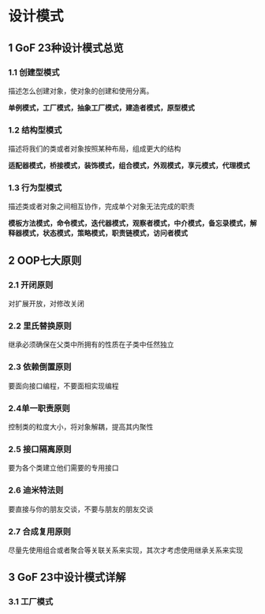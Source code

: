 # 设计模式

## 1 GoF 23种设计模式总览

### 1.1 创建型模式

描述怎么创建对象，使对象的创建和使用分离。

**单例模式，工厂模式，抽象工厂模式，建造者模式，原型模式**

### 1.2 结构型模式

描述将我们的类或者对象按照某种布局，组成更大的结构

**适配器模式，桥接模式，装饰模式，组合模式，外观模式，享元模式，代理模式**

### 1.3 行为型模式

描述类或者对象之间相互协作，完成单个对象无法完成的职责

**模板方法模式，命令模式，迭代器模式，观察者模式，中介模式，备忘录模式，解释器模式，状态模式，策略模式，职责链模式，访问者模式**

## 2 OOP七大原则

### 2.1 开闭原则

对扩展开放，对修改关闭

### 2.2 里氏替换原则

继承必须确保在父类中所拥有的性质在子类中任然独立

### 2.3 依赖倒置原则

要面向接口编程，不要面相实现编程

### 2.4单一职责原则

控制类的粒度大小，将对象解耦，提高其内聚性

### 2.5 接口隔离原则

要为各个类建立他们需要的专用接口

### 2.6 迪米特法则

要直接与你的朋友交谈，不要与朋友的朋友交谈

### 2.7 合成复用原则

尽量先使用组合或者聚合等关联关系来实现，其次才考虑使用继承关系来实现

## 3 GoF 23中设计模式详解

### 3.1 工厂模式





